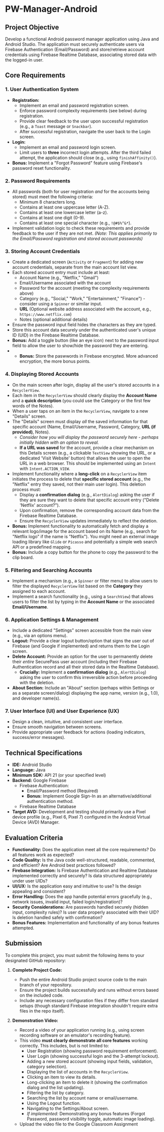 # PW-Manager-Android
## Project Objective

Develop a functional Android password manager application using Java and Android Studio. The application must securely authenticate users via Firebase Authentication (Email/Password) and store/retrieve account credentials using Firebase Realtime Database, associating stored data with the logged-in user.

## Core Requirements

### 1. User Authentication System

* **Registration:**
    * Implement an email and password registration screen.
    * Enforce password complexity requirements (see below) during registration.
    * Provide clear feedback to the user upon successful registration (e.g., a `Toast` message or `Snackbar`).
    * After successful registration, navigate the user back to the Login screen.
* **Login:**
    * Implement an email and password login screen.
    * Limit users to **three** incorrect login attempts. After the third failed attempt, the application should close (e.g., using `finishAffinity()`).
* **Bonus:** Implement a "Forgot Password" feature using Firebase's password reset functionality.

### 2. Password Requirements

* All passwords (both for user registration *and* for the accounts being stored) must meet the following criteria:
    * Minimum 8 characters long.
    * Contains at least one uppercase letter (A-Z).
    * Contains at least one lowercase letter (a-z).
    * Contains at least one digit (0-9).
    * Contains at least one special character (e.g., `!@#$%^&*`).
* Implement validation logic to check these requirements and provide feedback to the user if they are not met.
*(Note: This applies primarily to the Email/Password registration and stored account passwords)*

### 3. Storing Account Credentials

* Create a dedicated screen (`Activity` or `Fragment`) for adding new account credentials, separate from the main account list view.
* Each stored account entry must include at least:
    * Account Name (e.g., "Netflix," "Gmail")
    * Email/Username associated with the account
    * Password for the account (meeting the complexity requirements above)
    * Category (e.g., "Social," "Work," "Entertainment," "Finance") - consider using a `Spinner` or similar input.
    * **URL** (Optional website address associated with the account, e.g., `https://www.netflix.com`)
    * Notes (optional additional details)
* Ensure the password input field hides the characters as they are typed.
* Store this account data securely under the authenticated user's unique ID (UID) in the Firebase Realtime Database.
* **Bonus:** Add a toggle button (like an eye icon) next to the password input field to allow the user to show/hide the password they are entering.
* * **Bonus:** Store the paswwords in Firebase encrypted. More advanced encryption, the more bonus points.

### 4. Displaying Stored Accounts

* On the main screen after login, display all the user's stored accounts in a `RecyclerView`.
* Each item in the `RecyclerView` should clearly display the **Account Name** and a **quick description** (you could use the Category or the first few words of the Notes).
* When a user taps on an item in the `RecyclerView`, navigate to a new "Details" screen.
* The "Details" screen must display *all* the saved information for that specific account (Name, Email/Username, Password, Category, **URL (if provided)**, Notes).
    * *Consider how you will display the password securely here - perhaps initially hidden with an option to reveal.*
    * **If a URL was saved** for the account, provide a clear mechanism on this Details screen (e.g., a clickable `TextView` showing the URL, or a dedicated 'Visit Website' button) that allows the user to open the URL in a web browser. This should be implemented using an `Intent` with `Intent.ACTION_VIEW`.
* Implement functionality where a **long-click** on a `RecyclerView` item initiates the process to delete that **specific stored account** (e.g., the "Netflix" entry they saved, not their main user login). This deletion process must:
    * Display a **confirmation dialog** (e.g., `AlertDialog`) asking the user if they are sure they want to delete that specific account entry ("Delete 'Netflix' account?").
    * Upon confirmation, remove the corresponding account data from the Firebase Realtime Database.
    * Ensure the `RecyclerView` updates immediately to reflect the deletion.
* **Bonus:** Implement functionality to automatically fetch and display a relevant logo/image for the account based on its Name (e.g., search for "Netflix logo" if the name is "Netflix"). You might need an external image loading library like `Glide` or `Picasso` and potentially a simple web search API or a predefined mapping.
* **Bonus:** Include a copy button for the phone to copy the password to the clip board.

### 5. Filtering and Searching Accounts

* Implement a mechanism (e.g., a `Spinner` or filter menu) to allow users to filter the displayed `RecyclerView` list based on the **Category** they assigned to each account.
* Implement a search functionality (e.g., using a `SearchView`) that allows users to filter the list by typing in the **Account Name** or the associated **Email/Username**.

### 6. Application Settings & Management

* Include a dedicated "Settings" screen accessible from the main view (e.g., via an options menu).
* **Logout:** Provide a clear logout button/option that signs the user out of Firebase (and Google if implemented) and returns them to the Login screen.
* **Delete Account:** Provide an option for the user to permanently delete their *entire* SecurePass user account (including their Firebase Authentication record and all their stored data in the Realtime Database).
    * **Crucially:** Implement a **confirmation dialog** (e.g., `AlertDialog`) asking the user to confirm this irreversible action before proceeding with the deletion.
* **About Section:** Include an "About" section (perhaps within Settings or as a separate screen/dialog) displaying the app name, version (e.g., 1.0), and developer name(s).

### 7. User Interface (UI) and User Experience (UX)

* Design a clean, intuitive, and consistent user interface.
* Ensure smooth navigation between screens.
* Provide appropriate user feedback for actions (loading indicators, success/error messages).

## Technical Specifications

* **IDE:** Android Studio
* **Language:** Java
* **Minimum SDK:** API 21 (or your specified level)
* **Backend:** Google Firebase
    * Firebase Authentication:
        * Email/Password method (Required)
        * **Bonus:** Implement Google Sign-In as an alternative/additional authentication method.
    * Firebase Realtime Database
* **Target AVD:** Development and testing should primarily use a Pixel device profile (e.g., Pixel 6, Pixel 7) configured in the Android Virtual Device (AVD) Manager.

## Evaluation Criteria

* **Functionality:** Does the application meet all the core requirements? Do all features work as expected?
* **Code Quality:** Is the Java code well-structured, readable, commented, and efficient? Are Android best practices followed?
* **Firebase Integration:** Is Firebase Authentication and Realtime Database implemented correctly and securely? Is data structured appropriately under user UIDs?
* **UI/UX:** Is the application easy and intuitive to use? Is the design appealing and consistent?
* **Error Handling:** Does the app handle potential errors gracefully (e.g., network issues, invalid input, failed login/registration)?
* **Security Considerations:** Are passwords handled securely (hidden input, complexity rules)? Is user data properly associated with their UID? Is deletion handled safely with confirmation?
* **Bonus Features:** Implementation and functionality of any bonus features attempted.

## Submission

To complete this project, you must submit the following items to your designated GitHub repository:

1.  **Complete Project Code:**
    * Push the entire Android Studio project source code to the main branch of your repository.
    * Ensure the project builds successfully and runs without errors based on the included code.
    * Include any necessary configuration files if they differ from standard setups (though standard Firebase integration shouldn't require extra files in the repo itself).

2.  **Demonstration Video:**
    * Record a video of your application running (e.g., using screen recording software or an emulator's recording feature).
    * This video **must clearly demonstrate all core features** working correctly. This includes, but is not limited to:
        * User Registration (showing password requirement enforcement).
        * User Login (showing successful login and the 3-attempt lockout).
        * Adding a new stored account (showing input fields, validation, category selection).
        * Displaying the list of accounts in the `RecyclerView`.
        * Clicking an item to view its details.
        * Long-clicking an item to delete it (showing the confirmation dialog and the list updating).
        * Filtering the list by category.
        * Searching the list by account name or email/username.
        * Using the Logout function.
        * Navigating to the Settings/About screen.
        * *If implemented:* Demonstrating any bonus features (Forgot Password, password visibility toggle, automatic image loading).
    * Upload the video file to the Google Classroom Assignment
